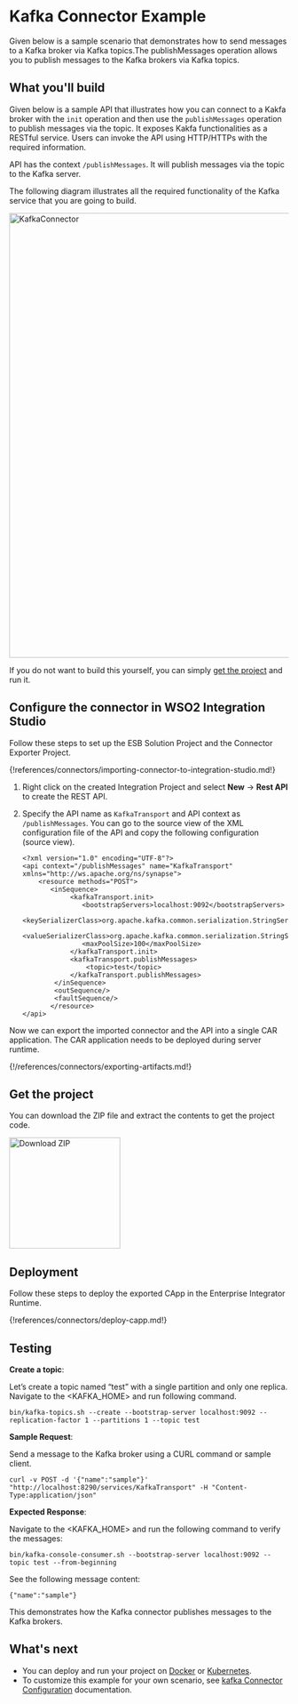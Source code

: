 # Kafka Connector Example

Given below is a sample scenario that demonstrates how to send messages to a Kafka broker via Kafka topics.The publishMessages operation allows you to publish messages to the Kafka brokers via Kafka topics.

## What you'll build

Given below is a sample API that illustrates how you can connect to a Kakfa broker with the `init` operation and then use the `publishMessages` operation to publish messages via the topic. It exposes Kakfa functionalities as a RESTful service. Users can invoke the API using HTTP/HTTPs with the required information.

API has the context `/publishMessages`. It will publish messages via the topic to the Kafka server.

The following diagram illustrates all the required functionality of the Kafka service that you are going to build.

<img src="/assets/img/connectors/KafkaConnectorPublishMessage.png" title="KafkaConnector" width="800" alt="KafkaConnector"/>

If you do not want to build this yourself, you can simply [get the project](#get-the-project) and run it.

## Configure the connector in WSO2 Integration Studio

Follow these steps to set up the ESB Solution Project and the Connector Exporter Project.

{!references/connectors/importing-connector-to-integration-studio.md!}

1. Right click on the created Integration Project and select **New** -> **Rest API** to create the REST API.

2. Specify the API name as `KafkaTransport` and API context as `/publishMessages`. You can go to the source view of the XML configuration file of the API and copy the following configuration (source view).

    ```
    <?xml version="1.0" encoding="UTF-8"?>
    <api context="/publishMessages" name="KafkaTransport" xmlns="http://ws.apache.org/ns/synapse">
        <resource methods="POST">
           <inSequence>
                <kafkaTransport.init>
                   <bootstrapServers>localhost:9092</bootstrapServers>
                   <keySerializerClass>org.apache.kafka.common.serialization.StringSerializer</keySerializerClass>
                   <valueSerializerClass>org.apache.kafka.common.serialization.StringSerializer</valueSerializerClass>
                   <maxPoolSize>100</maxPoolSize>
                </kafkaTransport.init>
                <kafkaTransport.publishMessages>
                    <topic>test</topic>
                </kafkaTransport.publishMessages>
            </inSequence>
            <outSequence/>
            <faultSequence/>
           </resource>
    </api>
    ```
Now we can export the imported connector and the API into a single CAR application. The CAR application needs to be deployed during server runtime. 

{!/references/connectors/exporting-artifacts.md!}

## Get the project

You can download the ZIP file and extract the contents to get the project code.

<a href="../../../../assets/attach/connectors/FileConnector.zip">
    <img src="../../../../assets/img/connectors/download-zip.png" width="200" alt="Download ZIP">
</a>

## Deployment

Follow these steps to deploy the exported CApp in the Enterprise Integrator Runtime. 

{!references/connectors/deploy-capp.md!}
    
## Testing

**Create a topic**:

Let’s create a topic named “test” with a single partition and only one replica.
Navigate to the <KAFKA_HOME> and run following command.
   
```
bin/kafka-topics.sh --create --bootstrap-server localhost:9092 --replication-factor 1 --partitions 1 --topic test     
```
**Sample Request**:
   
Send a message to the Kafka broker using a CURL command or sample client.

```
curl -v POST -d '{"name":"sample"}' "http://localhost:8290/services/KafkaTransport" -H "Content-Type:application/json"
```
**Expected Response**: 
   
Navigate to the <KAFKA_HOME> and run the following command to verify the messages:
```
bin/kafka-console-consumer.sh --bootstrap-server localhost:9092 --topic test --from-beginning
```
See the following message content:
```
{"name":"sample"}
```   
This demonstrates how the Kafka connector publishes messages to the Kafka brokers.
   
## What's next

* You can deploy and run your project on [Docker](../../../setup/installation/run_in_docker.md) or [Kubernetes](../../../setup/installation/run_in_kubernetes.md).
* To customize this example for your own scenario, see [kafka Connector Configuration](kafka-connector-config.md) documentation.